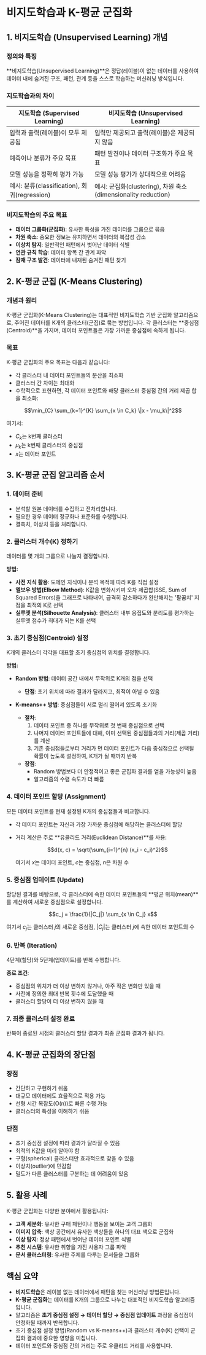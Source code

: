 # 비지도학습과 K-평균 군집화

## 1. 비지도학습 (Unsupervised Learning) 개념

### 정의와 특징

**비지도학습(Unsupervised Learning)**은 정답(레이블)이 없는 데이터를 사용하여 데이터 내에 숨겨진 구조, 패턴, 관계 등을 스스로 학습하는 머신러닝 방식입니다.

### 지도학습과의 차이

| 지도학습 (Supervised Learning) | 비지도학습 (Unsupervised Learning) |
|--------------------------|----------------------------|
| 입력과 출력(레이블)이 모두 제공됨 | 입력만 제공되고 출력(레이블)은 제공되지 않음 |
| 예측이나 분류가 주요 목표 | 패턴 발견이나 데이터 구조화가 주요 목표 |
| 모델 성능을 정확히 평가 가능 | 모델 성능 평가가 상대적으로 어려움 |
| 예시: 분류(classification), 회귀(regression) | 예시: 군집화(clustering), 차원 축소(dimensionality reduction) |

### 비지도학습의 주요 목표

- **데이터 그룹화(군집화)**: 유사한 특성을 가진 데이터를 그룹으로 묶음
- **차원 축소**: 중요한 정보는 유지하면서 데이터의 복잡성 감소
- **이상치 탐지**: 일반적인 패턴에서 벗어난 데이터 식별
- **연관 규칙 학습**: 데이터 항목 간 관계 파악
- **잠재 구조 발견**: 데이터에 내재된 숨겨진 패턴 찾기

## 2. K-평균 군집 (K-Means Clustering)

### 개념과 원리

K-평균 군집화(K-Means Clustering)는 대표적인 비지도학습 기반 군집화 알고리즘으로, 주어진 데이터를 K개의 클러스터(군집)로 묶는 방법입니다. 각 클러스터는 **중심점(Centroid)**을 가지며, 데이터 포인트들은 가장 가까운 중심점에 속하게 됩니다.

### 목표

K-평균 군집화의 주요 목표는 다음과 같습니다:

- 각 클러스터 내 데이터 포인트들의 분산을 최소화
- 클러스터 간 차이는 최대화
- 수학적으로 표현하면, 각 데이터 포인트와 해당 클러스터 중심점 간의 거리 제곱 합을 최소화:

$$\min_{C} \sum_{k=1}^{K} \sum_{x \in C_k} \|x - \mu_k\|^2$$

여기서:
- $C_k$는 k번째 클러스터
- $\mu_k$는 k번째 클러스터의 중심점
- $x$는 데이터 포인트

## 3. K-평균 군집 알고리즘 순서

### 1. 데이터 준비
- 분석할 원본 데이터를 수집하고 전처리합니다.
- 필요한 경우 데이터 정규화나 표준화를 수행합니다.
- 결측치, 이상치 등을 처리합니다.

### 2. 클러스터 개수(K) 정하기
데이터를 몇 개의 그룹으로 나눌지 결정합니다.

**방법:**
- **사전 지식 활용**: 도메인 지식이나 분석 목적에 따라 K를 직접 설정
- **엘보우 방법(Elbow Method)**: K값을 변화시키며 오차 제곱합(SSE, Sum of Squared Errors)을 그래프로 나타내어, 급격히 감소하다가 완만해지는 '팔꿈치' 지점을 최적의 K로 선택
- **실루엣 분석(Silhouette Analysis)**: 클러스터 내부 응집도와 분리도를 평가하는 실루엣 점수가 최대가 되는 K를 선택

### 3. 초기 중심점(Centroid) 설정
K개의 클러스터 각각을 대표할 초기 중심점의 위치를 결정합니다.

**방법:**
- **Random 방법**: 데이터 공간 내에서 무작위로 K개의 점을 선택
  - **단점**: 초기 위치에 따라 결과가 달라지고, 최적이 아닐 수 있음
  
- **K-means++ 방법**: 중심점들이 서로 멀리 떨어져 있도록 초기화
  - **절차**:
    1. 데이터 포인트 중 하나를 무작위로 첫 번째 중심점으로 선택
    2. 나머지 데이터 포인트들에 대해, 이미 선택된 중심점들과의 거리(제곱 거리)를 계산
    3. 기존 중심점들로부터 거리가 먼 데이터 포인트가 다음 중심점으로 선택될 확률이 높도록 설정하여, K개가 될 때까지 반복
  - **장점**:
    - Random 방법보다 더 안정적이고 좋은 군집화 결과를 얻을 가능성이 높음
    - 알고리즘의 수렴 속도가 더 빠름

### 4. 데이터 포인트 할당 (Assignment)
모든 데이터 포인트를 현재 설정된 K개의 중심점들과 비교합니다.

- 각 데이터 포인트는 자신과 가장 가까운 중심점에 해당하는 클러스터에 할당
- 거리 계산은 주로 **유클리드 거리(Euclidean Distance)**를 사용:
  
  $$d(x, c) = \sqrt{\sum_{i=1}^{n} (x_i - c_i)^2}$$
  
  여기서 $x$는 데이터 포인트, $c$는 중심점, $n$은 차원 수

### 5. 중심점 업데이트 (Update)
할당된 결과를 바탕으로, 각 클러스터에 속한 데이터 포인트들의 **평균 위치(mean)**를 계산하여 새로운 중심점으로 설정합니다.

$$c_j = \frac{1}{|C_j|} \sum_{x \in C_j} x$$

여기서 $c_j$는 클러스터 $j$의 새로운 중심점, $|C_j|$는 클러스터 $j$에 속한 데이터 포인트의 수

### 6. 반복 (Iteration)
4단계(할당)와 5단계(업데이트)를 반복 수행합니다.

**종료 조건**:
- 중심점의 위치가 더 이상 변하지 않거나, 아주 작은 변화만 있을 때
- 사전에 정의한 최대 반복 횟수에 도달했을 때
- 클러스터 할당이 더 이상 변하지 않을 때

### 7. 최종 클러스터 설정 완료
반복이 종료된 시점의 클러스터 할당 결과가 최종 군집화 결과가 됩니다.

## 4. K-평균 군집화의 장단점

### 장점
- 간단하고 구현하기 쉬움
- 대규모 데이터에도 효율적으로 적용 가능
- 선형 시간 복잡도(O(n))로 빠른 수행 가능
- 클러스터의 특성을 이해하기 쉬움

### 단점
- 초기 중심점 설정에 따라 결과가 달라질 수 있음
- 최적의 K값을 미리 알아야 함
- 구형(spherical) 클러스터만 효과적으로 찾을 수 있음
- 이상치(outlier)에 민감함
- 밀도가 다른 클러스터를 구분하는 데 어려움이 있음

## 5. 활용 사례

K-평균 군집화는 다양한 분야에서 활용됩니다:

- **고객 세분화**: 유사한 구매 패턴이나 행동을 보이는 고객 그룹화
- **이미지 압축**: 색상 공간에서 유사한 색상들을 하나의 대표 색으로 군집화
- **이상 탐지**: 정상 패턴에서 벗어난 데이터 포인트 식별
- **추천 시스템**: 유사한 취향을 가진 사용자 그룹 파악
- **문서 클러스터링**: 유사한 주제를 다루는 문서들을 그룹화

## 핵심 요약

- **비지도학습**은 레이블 없는 데이터에서 패턴을 찾는 머신러닝 방법론입니다.
- **K-평균 군집화**는 데이터를 K개의 그룹으로 나누는 대표적인 비지도학습 알고리즘입니다.
- 알고리즘은 **초기 중심점 설정 → 데이터 할당 → 중심점 업데이트** 과정을 중심점이 안정화될 때까지 반복합니다.
- 초기 중심점 설정 방법(Random vs K-means++)과 클러스터 개수(K) 선택이 군집화 결과에 중요한 영향을 미칩니다.
- 데이터 포인트와 중심점 간의 거리는 주로 유클리드 거리를 사용합니다.
